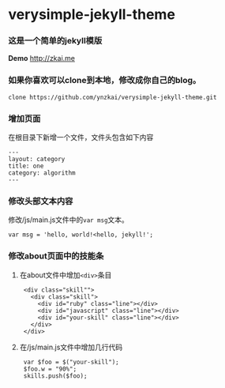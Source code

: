 # verysimple-jekyll-theme

### 这是一个简单的jekyll模版

**Demo** <http://zkai.me>

### 如果你喜欢可以clone到本地，修改成你自己的blog。

	clone https://github.com/ynzkai/verysimple-jekyll-theme.git

### 增加页面

在根目录下新增一个文件，文件头包含如下内容

	---
	layout: category
	title: one
	category: algorithm
	---

### 修改头部文本内容

修改/js/main.js文件中的`var msg`文本。

	var msg = 'hello, world!<hello, jekyll!';

### 修改about页面中的技能条

1. 在about文件中增加`<div>`条目

		<div class="skill"">
		  <div class="skill">
			<div id="ruby" class="line"></div>
			<div id="javascript" class="line"></div>
			<div id="your-skill" class="line"></div>
		  </div>
		</div>

2. 在/js/main.js文件中增加几行代码

		var $foo = $("your-skill");
		$foo.w = "90%";
		skills.push($foo);
